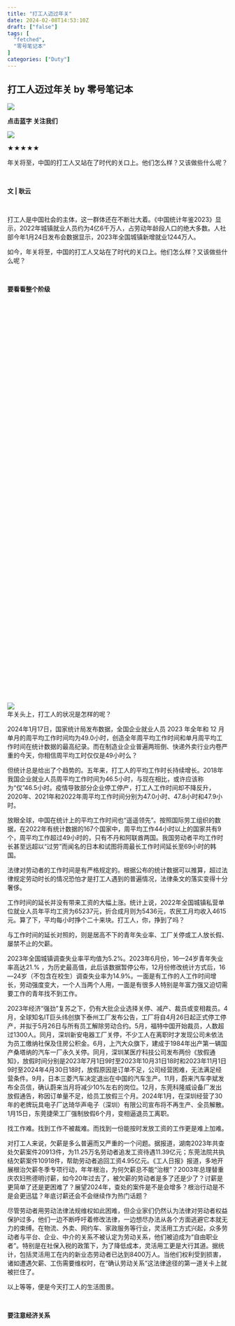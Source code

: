 ```yaml
---
title: "打工人迈过年关"
date: 2024-02-08T14:53:10Z
draft: ["false"]
tags: [
  "fetched",
  "零号笔记本"
]
categories: ["Duty"]
---
```

打工人迈过年关 by 零号笔记本
------
<div><section><section powered-by="xiumi.us"><section><section powered-by="xiumi.us"><section><img data-imgfileid="100000097" data-ratio="0.7854406130268199" data-s="300,640" data-src="https://mmbiz.qpic.cn/mmbiz_png/rERkp6Cp1iakM75ukibI96TCqllticC12BrufQiaDGqD4FBDcNYQUPL53S9icVMKf4lmZdlE1jAWXtSRP5ypXic3CaAg/640?wx_fmt=png&amp;from=appmsg" data-type="png" data-w="261" src="https://mmbiz.qpic.cn/mmbiz_png/rERkp6Cp1iakM75ukibI96TCqllticC12BrufQiaDGqD4FBDcNYQUPL53S9icVMKf4lmZdlE1jAWXtSRP5ypXic3CaAg/640?wx_fmt=png&amp;from=appmsg"></section></section></section><section><section powered-by="xiumi.us"><section><p><strong>点击蓝字 关注我们</strong></p></section></section></section><section><section powered-by="xiumi.us"><section><img data-imgfileid="100000099" data-ratio="0.8436213991769548" data-s="300,640" data-src="https://mmbiz.qpic.cn/mmbiz_png/rERkp6Cp1iakM75ukibI96TCqllticC12BrkTMU3RUEstzMGfvEV092ugPLMho7TFd6vyTh5m5BnYS6of6tnZWdoQ/640?wx_fmt=png&amp;from=appmsg" data-type="png" data-w="243" src="https://mmbiz.qpic.cn/mmbiz_png/rERkp6Cp1iakM75ukibI96TCqllticC12BrkTMU3RUEstzMGfvEV092ugPLMho7TFd6vyTh5m5BnYS6of6tnZWdoQ/640?wx_fmt=png&amp;from=appmsg"></section></section></section></section><section powered-by="xiumi.us"><section><span title="" opera-tn-ra-cell="_$.pages:0.layers:0.comps:1.title1"><p>★★★★★</p></span> </section><section><section powered-by="xiumi.us"><p>年关将至，中国的打工人又站在了时代的关口上。他们怎么样？又该做些什么呢？</p></section></section></section><p powered-by="xiumi.us"><br></p><p powered-by="xiumi.us"><strong>文 | 耿云<br></strong></p><p powered-by="xiumi.us"><br></p><section><span>打工人是中国社</span><span>会的主体，这一群体还在不断壮大着。《中国统计年鉴</span><span>2023</span><span>》显示，</span><span>2022</span><span>年城镇就业人员约为</span><span>4</span><span>亿</span><span>6</span><span>千万人，占劳动年龄段人口的绝大多数。人社部今年</span><span>1</span><span>月</span><span>24</span><span>日发布会数据显示，</span><span>2023</span><span>年全国城镇新增就业</span><span>1244</span><span>万人。</span></section><section><p></p></section><section>如今，年关将至，中国的打工人又站在了时代的关口上。他们怎么样？又该做些什么呢？<p></p></section><section powered-by="xiumi.us"><section><section powered-by="xiumi.us"><section><section powered-by="xiumi.us"><p><br></p></section></section></section></section><section><section powered-by="xiumi.us"><section><p><strong>要看看整个阶级</strong></p></section></section></section></section><section powered-by="xiumi.us"><section><section powered-by="xiumi.us"><section><svg viewbox="0 0 1 1"></svg></section></section></section><section><section powered-by="xiumi.us"><section><section powered-by="xiumi.us"><section><section><section powered-by="xiumi.us"><p><br></p></section></section></section></section></section><section><section powered-by="xiumi.us"><section><section><section powered-by="xiumi.us"><p><br></p></section></section></section></section></section><section><section powered-by="xiumi.us"><section><section><section powered-by="xiumi.us"><p><br></p></section></section></section></section></section><section><section powered-by="xiumi.us"><section><section><section powered-by="xiumi.us"><p><br></p></section></section></section></section></section><section><section powered-by="xiumi.us"><section><section><section powered-by="xiumi.us"><p><br></p></section></section></section></section></section><section><section powered-by="xiumi.us"><section><section><section powered-by="xiumi.us"><p><br></p></section></section></section></section></section><section><section powered-by="xiumi.us"><section><section><section powered-by="xiumi.us"><p><br></p></section></section></section></section></section><section><section powered-by="xiumi.us"><section><section><section powered-by="xiumi.us"><p><br></p></section></section></section></section></section><section><section powered-by="xiumi.us"><section><section><section powered-by="xiumi.us"><p><br></p></section></section></section></section></section><section><section powered-by="xiumi.us"><section><section><section powered-by="xiumi.us"><p><br></p></section></section></section></section></section><section><section powered-by="xiumi.us"><section><section><section powered-by="xiumi.us"><p><br></p></section></section></section></section></section><section><section powered-by="xiumi.us"><section><section><section powered-by="xiumi.us"><p><br></p></section></section></section></section></section></section></section></section><p powered-by="xiumi.us"><br></p><section><img data-imgfileid="100000103" data-ratio="0.5" data-s="300,640" data-src="https://mmbiz.qpic.cn/mmbiz_jpg/rERkp6Cp1iakPeiaX62fkYrJhohkJKWehfsnTg1cxXRBYzdgzgIHdgHa0WpcrvOEcmibWmdhicBb60Js18efRa7nTQ/640?wx_fmt=jpeg&amp;from=appmsg" data-type="jpeg" data-w="650" src="https://mmbiz.qpic.cn/mmbiz_jpg/rERkp6Cp1iakPeiaX62fkYrJhohkJKWehfsnTg1cxXRBYzdgzgIHdgHa0WpcrvOEcmibWmdhicBb60Js18efRa7nTQ/640?wx_fmt=jpeg&amp;from=appmsg"></section><section>年关头上，打工人的状况是怎样的呢？<p></p></section><section>2024年1月17日，国家统计局发布数据，全国企业就业人员 2023 年全年和 12 月单月的周平均工作时间均为49.0小时，创造全年周平均工作时间和单月周平均工作时间在统计数据的最高纪录。而在制造业企业普遍两班倒、快递外卖行业内卷严重的今天，你相信周平均工时仅仅是49小时么？<p></p></section><section>但统计总是给出了个趋势的。五年来，打工人的平均工作时长持续增长。2018年我国企业就业人员周平均工作时间为46.5小时，与现在相比，或许应该称为“仅”46.5小时。疫情导致部分企业停工停产，打工人工作时间却不降反升，2020年、2021年和2022年周平均工作时间分别为47.0小时、47.8小时和47.9小时。<p></p></section><section>放眼全球，中国在统计上的平均工作时间也“遥遥领先”。按照国际劳工组织的数据，在2022年有统计数据的167个国家中，周平均工作44小时以上的国家共有9个，周平均工作超过49小时的，只有不丹和阿联酋两国。我国劳动者平均工作时长甚至远超以“过劳”而闻名的日本和试图将周最长工作时间延长至69小时的韩国。<p></p></section><section>法律对劳动者的工作时间是有严格规定的。根据公布的统计数据可以推算，超过法律规定劳动时长的情况恐怕才是打工人遇到的普遍情况，法律条文的落实变得十分奢侈。<p></p></section><section>工作时间的延长并没有带来工资的大幅上涨。统计上说，2022年全国城镇私营单位就业人员年平均工资为65237元，折合成月则为5436元，农民工月均收入4615元。算了下，平均每小时挣个二十来块。打工人，你，挣到了吗？<p></p></section><section>与工作时间的延长对照的，则是居高不下的青年失业率、工厂关停或工人放长假、屡禁不止的欠薪。<p></p></section><section>2023年全国城镇调查失业率平均值为5.2%。2023年6月份，16—24岁青年失业率高达21.% ，为历史最高值，此后该数据暂停公布，12月份修改统计方式后，16—24岁（不包含在校生）调查失业率为14.9%。一面是有工作的人工作时间增长，劳动强度变大，一个人当两个人用，一面是有很多人特别是年富力强又迫切需要工作的青年找不到工作。<p></p></section><section>2023年经济“强劲”复苏之下，仍有大批企业选择关停、减产、裁员或变相裁员。4月，全球知名IT巨头纬创旗下泰州工厂发布公告，工厂将自4月26日起正式停工停产，并拟于5月26日与所有员工解除劳动合约。5月，福特中国开始裁员，人数超过1300人。同月，深圳新安电器工厂关停，不少工人在离职时才发现公司未依法为员工缴纳社保及住房公积金。6月，上汽大众旗下，建成于1984年出产第一辆国产桑塔纳的汽车一厂永久关停。同月，深圳某医疗科技公司发布两份《放假通知》，放假时间分别是2023年7月1日9时至2023年10月31日18时和2023年11月1日9时至2024年4月30日18时，放假原因是订单不足，公司经营困难，无法满足经营条件。9月，日本三菱汽车决定退出在中国的汽车生产。11月，蔚来汽车李斌发布全员信，确认蔚来当月将减少10%左右的岗位。12月，东莞科隆威设备厂发出放假通告，称因订单量不足，给员工放假三个月。2024年1月，在深圳经营了30年的老牌玩具电子厂达琦华声电子（深圳）有限公司宣布将不再生产、全员解散。1月15日，东莞捷荣工厂强制放假6个月，变相逼退员工离职。<p></p></section><section>找工作难。找到工作不被裁难。而找到一份能按时发放工资的工作更是难上加难。<p></p></section><section>对打工人来说，欠薪是多么普遍而又严重的一个问题。据报道，湖南2023年共查处欠薪案件20913件，为11.25万名劳动者追发工资待遇11.39亿元；东莞法院共执结欠薪案件10918件，帮助劳动者追回工资4.95亿元。《工人日报》报道，多地开展根治欠薪冬季专项行动，年年根治，为何欠薪总不能“治根”？2003年总理替重庆农妇熊德明讨薪，如今20年过去了，被欠薪的劳动者是多了还是少了？讨薪是更简单了还是更困难了？展望2024年，查处的案件是不是会增多？根治行动是不是会更迅猛？年底讨薪还会不会继续作为热门话题？<p></p></section><section>尽管劳动者用劳动法律法规维权如此困难，但企业家们仍然认为法律对劳动者权益保护过多，他们一边不断呼吁着修改法律，一边想尽办法从各个方面逃避它本就无力的束缚。在物流、外卖、网约车、家政服务等行业，灵活用工方式兴起，众多劳动者与平台、企业、中介的关系不被认定为劳动关系，他们被迫成为“自由职业者”。特别是在社保入税的政策下，为了降低成本，灵活用工更是大行其道。据统计，包括灵活用工在内的新业态劳动者已达到8400万人。当他们权利受到损害，诸如遭遇欠薪、工伤需要维权时，在“确认劳动关系”这法律途径的第一道关卡上就被拦住了。<p></p></section><section>以上等等，便是今天打工人的生活图景。<p></p></section><section powered-by="xiumi.us"><section><section powered-by="xiumi.us"><section><section powered-by="xiumi.us"><p><br></p></section></section></section></section><section><section powered-by="xiumi.us"><section><p><strong>要注意经济关系</strong></p></section></section></section></section><section powered-by="xiumi.us"><section><section powered-by="xiumi.us"><section><svg viewbox="0 0 1 1"></svg></section></section></section><section><section powered-by="xiumi.us"><section><section powered-by="xiumi.us"><section><section><section powered-by="xiumi.us"><p><br></p></section></section></section></section></section><section><section powered-by="xiumi.us"><section><section><section powered-by="xiumi.us"><p><br></p></section></section></section></section></section><section><section powered-by="xiumi.us"><section><section><section powered-by="xiumi.us"><p><br></p></section></section></section></section></section><section><section powered-by="xiumi.us"><section><section><section powered-by="xiumi.us"><p><br></p></section></section></section></section></section><section><section powered-by="xiumi.us"><section><section><section powered-by="xiumi.us"><p><br></p></section></section></section></section></section><section><section powered-by="xiumi.us"><section><section><section powered-by="xiumi.us"><p><br></p></section></section></section></section></section><section><section powered-by="xiumi.us"><section><section><section powered-by="xiumi.us"><p><br></p></section></section></section></section></section><section><section powered-by="xiumi.us"><section><section><section powered-by="xiumi.us"><p><br></p></section></section></section></section></section><section><section powered-by="xiumi.us"><section><section><section powered-by="xiumi.us"><p><br></p></section></section></section></section></section><section><section powered-by="xiumi.us"><section><section><section powered-by="xiumi.us"><p><br></p></section></section></section></section></section><section><section powered-by="xiumi.us"><section><section><section powered-by="xiumi.us"><p><br></p></section></section></section></section></section><section><section powered-by="xiumi.us"><section><section><section powered-by="xiumi.us"><p><br></p></section></section></section></section></section></section></section></section><p powered-by="xiumi.us"><br></p><section><img data-imgfileid="100000104" data-ratio="1" data-s="300,640" data-src="https://mmbiz.qpic.cn/mmbiz_jpg/rERkp6Cp1iakPeiaX62fkYrJhohkJKWehfibr0BaV3oKf0kjaZ8frlxfRqgsLXuPME62pfPBiavxHicpCr29Pkt28KQ/640?wx_fmt=jpeg&amp;from=appmsg" data-type="jpeg" data-w="1080" src="https://mmbiz.qpic.cn/mmbiz_jpg/rERkp6Cp1iakPeiaX62fkYrJhohkJKWehfibr0BaV3oKf0kjaZ8frlxfRqgsLXuPME62pfPBiavxHicpCr29Pkt28KQ/640?wx_fmt=jpeg&amp;from=appmsg"></section><section>打工人过得越来越难了。但我们不能只盯着打工人的困境，就困境看困境，就痛苦谈痛苦。这除了收获情绪，除了挥洒泪水，大概还是不顶用的。要到社会当中，尤其是到经济关系中，到生产的变化当中找到打工人当下困境的根源，才能有助于认清实际，找准方向，从而推动社会前进。<p></p></section><section>打工人为谁打工呢？为资本。不管它的主人是谁，资本总是要按照自己的逻辑安排社会生产，使用资源，当然也使唤人。打工人的命运也就只能在资本逻辑规定了的轨道内滑行。<p></p></section><section>有市场就会有竞争，有竞争就会有资本集中。大鱼吃小鱼，小鱼吃虾米，大资本碾压吞并小资本，这是市场的规律。<p></p></section><section>21世纪以来，中国经历了迅速的资本积累和集中，打工人的境遇也随之发生着变化。<p></p></section><section>在中国，资本的运动呈现出一个鲜明的特点：资本的集中进程与国家权力相结合，加速了资本的集中。资本的发展促进了公共部门的扩大。公共部门在扩大自身时也极大扩展了自身的能力。<p></p></section><section>对公共部门而言，大资本是好的。它有序，数量少、规模大、软肋多，经营上更加透明，也能够为“符合公共规范”支付费用。管住年营业额100亿的十万个小贩，行政成本远高于管住一家年营业额100亿的大企业。所以，资本的集中符合管理上的节约。大资本才是管理部门眼中的模范生。更何况，大企业更有竞争力，更能对外竞争，更代表生产力的发展方向。<p></p></section><section>无论是从管理上的“便利”起见，还是从依赖“市场发展”路径引致“富强”的国策动机而言，公共部门都更加青睐大资本，乐于推动资本集中，形成了一个无论从巧合而言还是有意识而言都能够进行双向加速扩大再生产的循环。<p></p></section><section>政策也是一种加速资本集中的工具。政策具有一定的前瞻性，公共部门往往能够利用信息和知识系统对资本未来发展进行预测，并通过干预加速这些进程，例如“房住不炒”和“疏解非首都功能”都是应对城市化率增速放缓的提前预警，让资本能够及早应对。在公共部门特别庞大的市场，政策往往决定了资本的生死和变化趋势。“规模以上资本先行”是一个既定的政策。无论通过环保政策提高资本准入门槛，还是疫情中的提前复工复产，都让大资本能够先跑一步，占个先机，更快地碾压小资本。<p></p></section><section>甚至不规范的寻租活动也对资本集中起到了促进作用。关系户的崛起看上去是违反“公平竞争”的，其实客观上起到了促进资本随机集中的作用。每次都是关系户，比利益均沾更有助于集中。其次，吃拿卡要加重了企业的负担，小企业更难对抗，加速了小企业的退出。支付同样金额，在大企业的资本体量中占比更低，而且大企业能够利用更多资源抵御这种吃拿卡要。<p></p></section><section>国有资本能够收获公共部门的有利人为干预，从而在集中运动中占据有利位置。国资的“自然”优势在于具有公共部门作为“自己人”，与公共部门的内部信息畅通，更能把握“政策”。它也更容易收到同为“自己人”的国有金融部门的资金支持。<p></p></section><section>从有意识地扩展公共部门的支配能力，提升整体资本的内部协调能力和整合度的动机看，国资的扩张带有主观干预的成分；从不以个别主体意志为转移的资本竞争的客观规律而言，它是资本集中的客观运动的结果。即使“公平竞争”，整合度高、规模大的国资仍然能胜出。<p></p></section><section>市场总是给小生产留着门，让产业后备军和幼稚产业能够有些出路。但它一方面再生产出小生产，一方面通过消灭小生产为大资本开拓市场、壮大产业后备军，提高资本的准入门槛。公共部门则起到了推波助澜的作用。从万众创新到地摊经济，公共部门对小生产的偏爱都只是权宜之计，它在资本集中的大趋势面前不可持续。<p></p></section><section>当然，平台化也是资本集中的一种形式。平台整合了各种小资本，使它看起来像一个大资本一样。公共部门则利用平台方便自己的管理，推行标准化，并从平台处获得征收成本低廉的公共收入。<p></p></section><section>资本集中是这个经济体最大的运动，生活在这个时代的打工人要认真面对它，找到自己的办法。<p></p></section><section powered-by="xiumi.us"><section><section powered-by="xiumi.us"><section><section powered-by="xiumi.us"><p><br></p></section></section></section></section><section><section powered-by="xiumi.us"><section><p><strong>要关心国家大事</strong></p></section></section></section></section><section powered-by="xiumi.us"><section><section powered-by="xiumi.us"><section><svg viewbox="0 0 1 1"></svg></section></section></section><section><section powered-by="xiumi.us"><section><section powered-by="xiumi.us"><section><section><section powered-by="xiumi.us"><p><br></p></section></section></section></section></section><section><section powered-by="xiumi.us"><section><section><section powered-by="xiumi.us"><p><br></p></section></section></section></section></section><section><section powered-by="xiumi.us"><section><section><section powered-by="xiumi.us"><p><br></p></section></section></section></section></section><section><section powered-by="xiumi.us"><section><section><section powered-by="xiumi.us"><p><br></p></section></section></section></section></section><section><section powered-by="xiumi.us"><section><section><section powered-by="xiumi.us"><p><br></p></section></section></section></section></section><section><section powered-by="xiumi.us"><section><section><section powered-by="xiumi.us"><p><br></p></section></section></section></section></section><section><section powered-by="xiumi.us"><section><section><section powered-by="xiumi.us"><p><br></p></section></section></section></section></section><section><section powered-by="xiumi.us"><section><section><section powered-by="xiumi.us"><p><br></p></section></section></section></section></section><section><section powered-by="xiumi.us"><section><section><section powered-by="xiumi.us"><p><br></p></section></section></section></section></section><section><section powered-by="xiumi.us"><section><section><section powered-by="xiumi.us"><p><br></p></section></section></section></section></section><section><section powered-by="xiumi.us"><section><section><section powered-by="xiumi.us"><p><br></p></section></section></section></section></section><section><section powered-by="xiumi.us"><section><section><section powered-by="xiumi.us"><p><br></p></section></section></section></section></section></section></section></section><p powered-by="xiumi.us"><br></p><section><img data-imgfileid="100000105" data-ratio="1" data-s="300,640" data-src="https://mmbiz.qpic.cn/mmbiz_png/rERkp6Cp1iakPeiaX62fkYrJhohkJKWehfrNjYkkXO2dBiaee5wMcwzxicWe5W5ZufibWTJO1AibwAcRMmSYtqIibbcvQ/640?wx_fmt=png&amp;from=appmsg" data-type="png" data-w="1080" src="https://mmbiz.qpic.cn/mmbiz_png/rERkp6Cp1iakPeiaX62fkYrJhohkJKWehfrNjYkkXO2dBiaee5wMcwzxicWe5W5ZufibWTJO1AibwAcRMmSYtqIibbcvQ/640?wx_fmt=png&amp;from=appmsg"></section><section>在资本周转较为顺畅时，国家便穿上了隐身衣，低调而谦恭。全球化大潮中，和平与发展是绝对的主题；经济高速发展时，闷声发财是绝对的真理。<p></p></section><section>资本周转出现了问题，危机来了。打工人感受到自己的经济状况不容乐观，打工人在生产领域的地位每况愈下。这个时候，在资本和打工人之间以中立者与服务者面目出现的国家，也在悄然但急剧地发生变化。<p></p></section><section>天下大事，没有与打工人不相干的；打工人如果不胸怀天下，则雇佣制度永存，打工人永远是打工人。<p></p></section><section>打工人应该思考，为什么21世纪20年代的女性，又被鼓励回归家庭，接受传统家庭价值观，树立“良好家风”？为什么传统的婚恋观、生育观、家庭观又被发扬光大？难道女性打工人首先争取的不是参与社会生产，同工同酬吗？<p></p></section><section>打工人应该思考，为什么会出现《当马克思遇见孔夫子》这样的电视理论片？难道儒家的“大同世界”与共产主义相通？难道马克思主义的群众史观与儒家的所谓民本思想一致？难道中庸之道与辩证唯物主义高度契合？<p></p></section><section>打工人应该思考，为什么“瓦格纳”这样一种在俄国国内合法性都不够，长期以来根本提不上台面的雇佣军公司，在一些宣传中却渐渐由负面而中性，由中性而正面？人们头脑中关于正义的标准正在被有意无意改变，这意味着什么？<p></p></section><section><span>打工人应该思考，最近几年，为什么经常会有“战马行动”之类的博主产生？为什么他们能煽动起一些不明真相的网友，扯起民族感情的大旗，吸引眼球，赚取流量？最为关键的是，为什么社会居然屡屡对此作出妥协，仿佛“战马行动”之类真的是民族英雄一样？</span><p></p></section><section>打工人应该思考，为什么发布的全国一审程序中寻衅滋事罪案件由2011年的892件，上升到了2019年的43776件？<p></p></section><section>打工人应该思考，为什么2020年之后裁判文书上网量一路下滑，2023年基本见底，而行政诉讼文书到2022年的24份和2023年的3份？而在裁判文书网事件引起社会热议后，上网文书在一个多月的时间里增加了45.29万份，其中又以行政诉讼文书的增加最为明显，为什么会有这样的变化？是什么力量推动的？<p></p></section><section>打工人应该思考，为什么网上网下舆论引导制度蔚然成风？为什么“莫谈国事”重新成了一些地方心照不宣的规则？<p></p></section><section>恩格斯说，<em><strong>工人阶级的状况是当代一切社会运动的真正基础和出发点，因为它是我们目前社会一切灾难的最尖锐最露骨的表现。</strong></em><p></p></section><section>恩格斯谈了问题的一半，即“基础和出发点”，列宁补充了另一半，即要了解问题的全部，不能仅仅关注基础和出发点，他说：<p></p></section><p><em>当工人还没有学会根据各种具体的、而且确实是大家关心的（迫切的）政治事实和政治事件来观察其他<strong>每一个社会阶级在思想、精神和政治生活中的一切表现</strong>时，当工人还没有学会在实践中对一切阶级、阶层和居民集团的活动和生活的各个方面作出唯物主义分析和唯物主义评价时，工人群众的意识是不能成为真正的阶级意识的。</em><p></p></p><section>他进一步说：<p></p></section><p><em>工人要想成为社会民主党人，就应当明确认识地主和神父、大官和农民、学生和游民的经济本性及其社会政治面貌，就应当知道他们的强的方面和弱的方面，就应当善于辨别每个阶级和每个阶层用来掩饰它自私的企图和真正的“心意”的流行词句和种种诡辩，就应当善于辨别哪些制度和法律反映和怎样反映哪些人的利益。而这种“明确的认识”无论在哪一本书里也学不到，要学到它，只有通过生动的场面和及时的揭露，揭露当前我们周围发生的事情，揭露大家按自己的观点在谈论着的或者哪怕是在窃窃私议的东西，揭露由某些事件、某些数字、某些法庭判决词等等反映出来的情况。</em><p></p></p><section>毛泽东的话则更简洁明了：<p></p></section><section><span><strong>你们要关心国家大事。</strong></span></section><section><br></section><section powered-by="xiumi.us"><section><section powered-by="xiumi.us"><p><br></p></section><section powered-by="xiumi.us"><section><svg viewbox="0 0 1 1"></svg></section></section><section powered-by="xiumi.us"><section><svg viewbox="0 0 1 1"></svg></section></section><section powered-by="xiumi.us"><section><svg viewbox="0 0 1 1"></svg></section></section></section><section><section powered-by="xiumi.us"><section><section powered-by="xiumi.us"><p><strong>小编微信</strong></p></section><section powered-by="xiumi.us"><section><img data-imgfileid="100000100" data-ratio="0.9978354978354979" data-s="300,640" data-src="https://mmbiz.qpic.cn/mmbiz_jpg/rERkp6Cp1iakM75ukibI96TCqllticC12BrGlcCyKLPSFUibqboG6DMfgCQ4xibDrrAwAw6gRsXJkjdV6hLS0wcMd1w/640?wx_fmt=jpeg&amp;from=appmsg" data-type="jpeg" data-w="462" src="https://mmbiz.qpic.cn/mmbiz_jpg/rERkp6Cp1iakM75ukibI96TCqllticC12BrGlcCyKLPSFUibqboG6DMfgCQ4xibDrrAwAw6gRsXJkjdV6hLS0wcMd1w/640?wx_fmt=jpeg&amp;from=appmsg"></section></section><section powered-by="xiumi.us"><section powered-by="xiumi.us"><section><section><p><span><strong>微博｜</strong></span>深耕纪</p><p><span><strong>知乎｜</strong></span>深耕纪</p></section></section></section></section><section powered-by="xiumi.us"><section><img data-imgfileid="100000098" data-ratio="1.0235849056603774" data-s="300,640" data-src="https://mmbiz.qpic.cn/mmbiz_png/rERkp6Cp1iakM75ukibI96TCqllticC12BrKqjI5xI1NFp8zV8ibIU7MWt81mEhIFKD9qyj2y2ADB6pl5hpWdh6jaA/640?wx_fmt=png&amp;from=appmsg" data-type="png" data-w="212" src="https://mmbiz.qpic.cn/mmbiz_png/rERkp6Cp1iakM75ukibI96TCqllticC12BrKqjI5xI1NFp8zV8ibIU7MWt81mEhIFKD9qyj2y2ADB6pl5hpWdh6jaA/640?wx_fmt=png&amp;from=appmsg"></section></section></section></section></section></section></section><p><br></p><p><br></p><p><mp-style-type data-value="3"></mp-style-type></p></div>  
<hr>
<a href="https://mp.weixin.qq.com/s/ExNtBuNLHQjM3FawMG2V1w",target="_blank" rel="noopener noreferrer">原文链接</a>

